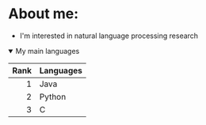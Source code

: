 # About me:
- I'm interested in natural language processing research
<details open>
<summary>My main languages</summary>
  
  
| Rank | Languages |
|-----:|-----------|
|     1| Java      |
|     2| Python    |
|     3| C         |
  
</details>

<!--
**richard-ky/richard-ky** is a ✨ _special_ ✨ repository because its `README.md` (this file) appears on your GitHub profile.

Here are some ideas to get you started:

- 🔭 I’m currently working on ...
- 🌱 I’m currently learning ...
- 👯 I’m looking to collaborate on ...
- 🤔 I’m looking for help with ...
- 💬 Ask me about ...
- 📫 How to reach me: ...
- 😄 Pronouns: ...
- ⚡ Fun fact: ...
-->
